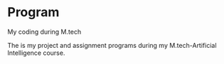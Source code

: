 # Program
My coding during M.tech


The is my project and assignment programs during my M.tech-Artificial Intelligence course.
